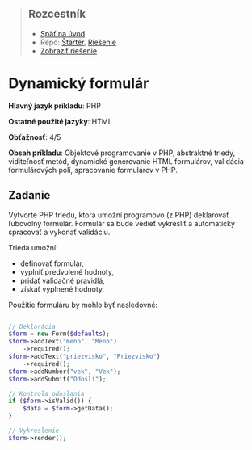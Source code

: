 <div class="hidden">

> ## Rozcestník
> - [Späť na úvod](../../README.md)
> - Repo: [Štartér](/../../tree/main/php/form), [Riešenie](/../../tree/solution/php/form)
> - [Zobraziť riešenie](riesenie.md)
</div>

# Dynamický formulár
<div class="info"> 

**Hlavný jazyk príkladu**: PHP

**Ostatné použité jazyky**: HTML

**Obťažnosť**: 4/5

**Obsah príkladu**: Objektové programovanie v PHP, abstraktné triedy, viditeľnosť metód, dynamické generovanie HTML formulárov, validácia formulárových polí, spracovanie formulárov v PHP. 
</div>

## Zadanie
Vytvorte PHP triedu, ktorá umožní programovo (z PHP) deklarovať ľubovolný formulár. Formulár sa bude vedieť vykresliť a automaticky spracovať a vykonať validáciu.

Trieda umožní:
- definovať formulár,
- vyplniť predvolené hodnoty,
- pridať validačné pravidlá,
- získať vyplnené hodnoty.


Použitie formuláru by mohlo byť nasledovné:

```php

// Deklarácia
$form = new Form($defaults);
$form->addText("meno", "Meno")
    ->required();
$form->addText("priezvisko", "Priezvisko")
    ->required();
$form->addNumber("vek", "Vek");
$form->addSubmit("Odošli");

// Kontrola odoslania
if ($form->isValid()) {
    $data = $form->getData();
}

// Vykreslenie
$form->render();
```